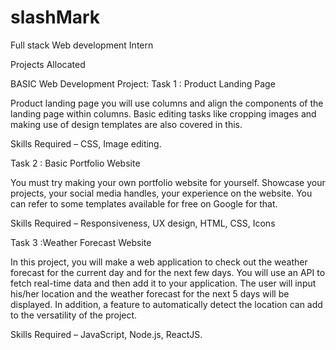 # slashMark
Full stack Web development Intern

Projects Allocated

BASIC Web Development Project:
Task 1 : Product Landing Page

Product landing page you will use columns and align the components of the landing page within columns. Basic editing tasks like cropping images and making use of design templates are also covered in this.

Skills Required – CSS, Image editing.

Task 2 : Basic Portfolio Website

You must try making your own portfolio website for yourself. Showcase your projects, your social media handles, your experience on the website. You can refer to some templates available for free on Google for that.

Skills Required – Responsiveness, UX design, HTML, CSS, Icons

Task 3 :Weather Forecast Website

In this project, you will make a web application to check out the weather forecast for the current day and for the next few days. You will use an API to fetch real-time data and then add it to your application. The user will input his/her location and the weather forecast for the next 5 days will be displayed. In addition, a feature to automatically detect the location can add to the versatility of the project.

Skills Required – JavaScript, Node.js, ReactJS.
